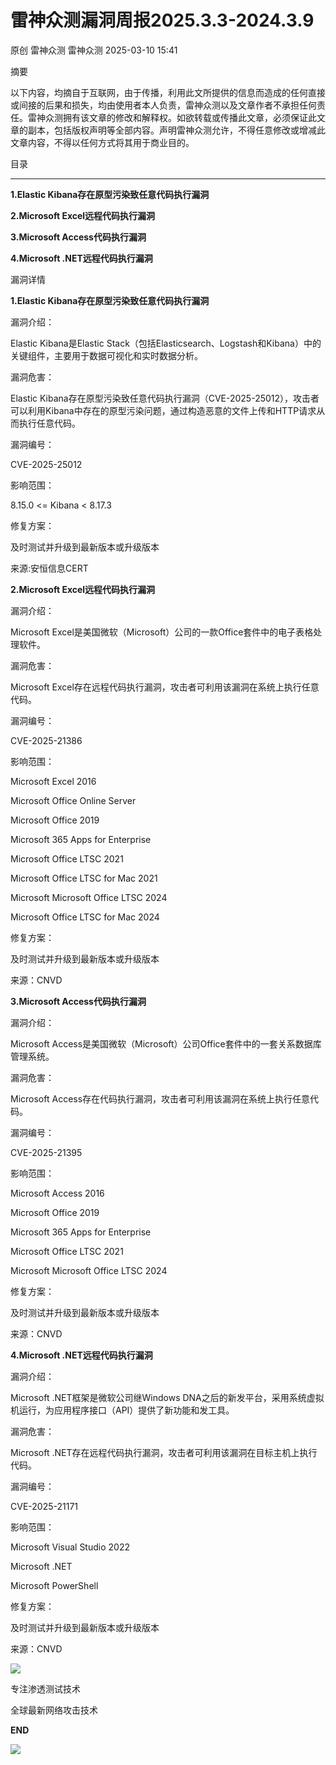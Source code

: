 #  雷神众测漏洞周报2025.3.3-2024.3.9   
原创 雷神众测  雷神众测   2025-03-10 15:41  
  
摘要  
  
  
以下内容，均摘自于互联网，由于传播，利用此文所提供的信息而造成的任何直接或间接的后果和损失，均由使用者本人负责，雷神众测以及文章作者不承担任何责任。雷神众测拥有该文章的修改和解释权。如欲转载或传播此文章，必须保证此文章的副本，包括版权声明等全部内容。声明雷神众测允许，不得任意修改或增减此文章内容，不得以任何方式将其用于商业目的。  
  
  
目录  
  
****  
**1.Elastic Kibana存在原型污染致任意代码执行漏洞**  
  
**2.Microsoft Excel远程代码执行漏洞**  
  
**3.Microsoft Access代码执行漏洞**  
  
**4.Microsoft .NET远程代码执行漏洞**  
  
漏洞详情  
  
**1.Elastic Kibana存在原型污染致任意代码执行漏洞**  
  
  
漏洞介绍：  
  
Elastic Kibana是Elastic Stack（包括Elasticsearch、Logstash和Kibana）中的关键组件，主要用于数据可视化和实时数据分析。  
  
  
漏洞危害：  
  
Elastic Kibana存在原型污染致任意代码执行漏洞（CVE-2025-25012），攻击者可以利用Kibana中存在的原型污染问题，通过构造恶意的文件上传和HTTP请求从而执行任意代码。  
  
  
漏洞编号：  
  
CVE-2025-25012  
  
  
影响范围：  
  
8.15.0 <= Kibana < 8.17.3  
  
  
修复方案：  
  
及时测试并升级到最新版本或升级版本  
  
  
来源:安恒信息CERT  
  
**2.Microsoft Excel远程代码执行漏洞**  
  
  
漏洞介绍：  
  
Microsoft Excel是美国微软（Microsoft）公司的一款Office套件中的电子表格处理软件。  
  
  
漏洞危害：  
  
Microsoft Excel存在远程代码执行漏洞，攻击者可利用该漏洞在系统上执行任意代码。  
  
  
漏洞编号：  
  
CVE-2025-21386  
  
  
影响范围：  
  
Microsoft Excel 2016  
  
Microsoft Office Online Server  
  
Microsoft Office 2019  
  
Microsoft 365 Apps for Enterprise  
  
Microsoft Office LTSC 2021  
  
Microsoft Office LTSC for Mac 2021  
  
Microsoft Microsoft Office LTSC 2024  
  
Microsoft Office LTSC for Mac 2024  
  
  
修复方案：  
  
及时测试并升级到最新版本或升级版本  
  
  
来源：CNVD  
  
  
**3.Microsoft Access代码执行漏洞**  
  
  
漏洞介绍：  
  
Microsoft Access是美国微软（Microsoft）公司Office套件中的一套关系数据库管理系统。  
  
  
漏洞危害：  
  
Microsoft Access存在代码执行漏洞，攻击者可利用该漏洞在系统上执行任意代码。  
  
  
漏洞编号：  
  
CVE-2025-21395  
  
  
影响范围：  
  
Microsoft Access 2016  
  
Microsoft Office 2019  
  
Microsoft 365 Apps for Enterprise  
  
Microsoft Office LTSC 2021  
  
Microsoft Microsoft Office LTSC 2024  
  
  
修复方案：  
  
及时测试并升级到最新版本或升级版本  
  
  
来源：CNVD  
  
**4.Microsoft .NET远程代码执行漏洞**  
  
  
漏洞介绍：  
  
Microsoft .NET框架是微软公司继Windows DNA之后的新发平台，采用系统虚拟机运行，为应用程序接口（API）提供了新功能和发工具。  
  
  
漏洞危害：  
  
Microsoft .NET存在远程代码执行漏洞，攻击者可利用该漏洞在目标主机上执行代码。  
  
  
漏洞编号：  
  
CVE-2025-21171  
  
  
影响范围：  
  
Microsoft Visual Studio 2022  
  
Microsoft .NET  
  
Microsoft PowerShell  
  
  
修复方案：  
  
及时测试并升级到最新版本或升级版本  
  
  
来源：CNVD  
  
  
  
  
  
  
![](https://mmbiz.qpic.cn/mmbiz_jpg/HxO8NorP4JWrplNfN2IgdaMh2XeE4iabxwZqtfE6L1rVvLnIxERmDm59JVuNRttXic4JLCM20Se2KESYNBGmtZIw/640?wx_fmt=jpeg&from=appmsg "")  
  
专注渗透测试技术  
  
全球最新网络攻击技术  
  
  
**END**  
  
![](https://mmbiz.qpic.cn/mmbiz_jpg/HxO8NorP4JWrplNfN2IgdaMh2XeE4iabxVwVFmZLIl8ScpwzXcR6FKfLnUQraGmt19zZ4mbiawBTticN3Nr4AX8Sg/640?wx_fmt=jpeg&from=appmsg "")  
  
  
  
